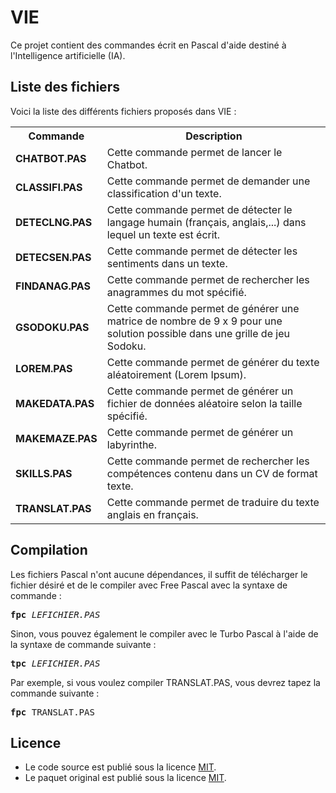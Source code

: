 # VIE
Ce projet contient des commandes écrit en Pascal d'aide destiné à l'Intelligence artificielle (IA).

<h2>Liste des fichiers</h2>

Voici la liste des différents fichiers proposés dans VIE :

<table>
  <tr>
    <th>Commande</th>
    <th>Description</th>
   </tr>
  <tr>
     <td><b>CHATBOT.PAS</b></td>
     <td>Cette commande permet de lancer le Chatbot.</td>
  </tr>  
  <tr>
     <td><b>CLASSIFI.PAS</b></td>
     <td>Cette commande permet de demander une classification d'un texte.</td>
  </tr>
  <tr>
     <td><b>DETECLNG.PAS</b></td>
     <td>Cette commande permet de détecter le langage humain (français, anglais,...) dans lequel un  texte est écrit.</td>
  </tr>
  <tr>
     <td><b>DETECSEN.PAS</b></td>
     <td>Cette commande permet de détecter les sentiments dans un texte.</td>
  </tr> 
  <tr>
     <td><b>FINDANAG.PAS</b></td>
     <td>Cette commande permet de rechercher les anagrammes du mot spécifié.</td>
  </tr>
  <tr>
	<td><b>GSODOKU.PAS</b></td>
	<td>Cette commande permet de générer une matrice de nombre de 9 x 9 pour une solution possible dans une grille de jeu Sodoku.</td>
  </tr>
  <tr>
     <td><b>LOREM.PAS</b></td>
     <td>Cette commande permet de générer du texte aléatoirement (Lorem Ipsum).</td>
  </tr>
  <tr>
     <td><b>MAKEDATA.PAS</b></td>
     <td>Cette commande permet de générer un fichier de données aléatoire selon la taille spécifié.</td>
  </tr>
  <tr>
     <td><b>MAKEMAZE.PAS</b></td>
     <td>Cette commande permet de générer un labyrinthe.</td>
  </tr>
  <tr>
     <td><b>SKILLS.PAS</b></td>
    <td>Cette commande permet de rechercher les compétences contenu dans un CV de format texte.</td>
  <tr>
      <td><b>TRANSLAT.PAS</b></td>
      <td>Cette commande permet de traduire du texte anglais en français.</td>
   </tr>
</table>

<h2>Compilation</h2>
	
Les fichiers Pascal n'ont aucune dépendances, il suffit de télécharger le fichier désiré et de le compiler avec Free Pascal avec la syntaxe de commande  :

<pre><b>fpc</b> <i>LEFICHIER.PAS</i></pre>
	
Sinon, vous pouvez également le compiler avec le Turbo Pascal à l'aide de la syntaxe de commande suivante :	

<pre><b>tpc</b> <i>LEFICHIER.PAS</i></pre>
	
Par exemple, si vous voulez compiler TRANSLAT.PAS, vous devrez tapez la commande suivante :

<pre><b>fpc</b> TRANSLAT.PAS</pre>

<h2>Licence</h2>
<ul>
 <li>Le code source est publié sous la licence <a href="https://github.com/gladir/VIE/blob/master/LICENSE">MIT</a>.</li>
 <li>Le paquet original est publié sous la licence <a href="https://github.com/gladir/VIE/blob/master/LICENSE">MIT</a>.</li>
</ul>
